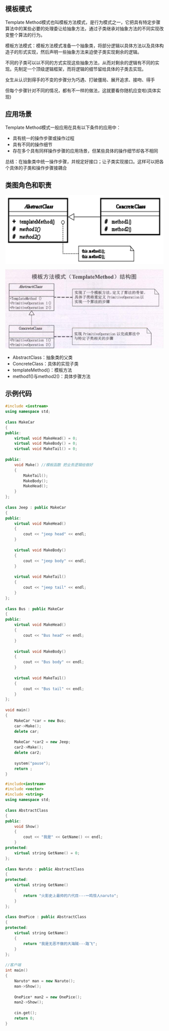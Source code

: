 ## 模板模式

Template Method模式也叫模板方法模式，是行为模式之一，它把具有特定步骤算法中的某些必要的处理委让给抽象方法，通过子类继承对抽象方法的不同实现改变整个算法的行为。

模板方法模式：模板方法模式准备一个抽象类，将部分逻辑以具体方法以及具体构造子的形式实现，然后声明一些抽象方法来迫使子类实现剩余的逻辑。 

不同的子类可以以不同的方式实现这些抽象方法，从而对剩余的逻辑有不同的实现。先制定一个顶级逻辑框架，而将逻辑的细节留给具体的子类去实现。 

女生从认识到得手的不变的步骤分为巧遇、打破僵局、展开追求、接吻、得手

但每个步骤针对不同的情况，都有不一样的做法，这就要看你随机应变啦(具体实现)

## 应用场景

Template Method模式一般应用在具有以下条件的应用中：

- 具有统一的操作步骤或操作过程
- 具有不同的操作细节
- 存在多个具有同样操作步骤的应用场景，但某些具体的操作细节却各不相同

总结：在抽象类中统一操作步骤，并规定好接口；让子类实现接口。这样可以把各个具体的子类和操作步骤接耦合

## 类图角色和职责

![](images/template.png)

![](images/template2.png)

- AbstractClass：抽象类的父类
- ConcreteClass：具体的实现子类
- templateMethod()：模板方法
- method1()与method2()：具体步骤方法  

## 示例代码

```C++
#include <iostream>
using namespace std;

class MakeCar
{
public:
	virtual void MakeHead() = 0;
	virtual void MakeBody() = 0;
	virtual void MakeTail() = 0;

public:
	void Make() //模板函数 把业务逻辑给做好
	{
		MakeTail();
		MakeBody();
		MakeHead();
	}
};

class Jeep : public MakeCar
{
public:
	virtual void MakeHead()
	{
		cout << "jeep head" << endl;
	}

	virtual void MakeBody()
	{
		cout << "jeep body" << endl;
	}

	virtual void MakeTail()
	{
		cout << "jeep tail" << endl;
	}
};

class Bus : public MakeCar
{
public:
	virtual void MakeHead()
	{
		cout << "Bus head" << endl;
	}

	virtual void MakeBody()
	{
		cout << "Bus body" << endl;
	}

	virtual void MakeTail()
	{
		cout << "Bus tail" << endl;
	}
};

void main()
{
	MakeCar *car = new Bus;
	car->Make();
	delete car;

	MakeCar *car2 = new Jeep;
	car2->Make();
	delete car2;

	system("pause");
	return ;
}
```

```C++
#include<iostream>  
#include <vector>  
#include <string>  
using namespace std;
  
class AbstractClass  
{  
public:  
    void Show()  
    {  
        cout << "我是" << GetName() << endl;  
    }  
protected:  
    virtual string GetName() = 0;  
};  
  
class Naruto : public AbstractClass  
{  
protected:  
    virtual string GetName()  
    {  
        return "火影史上最帅的六代目---一鸣惊人naruto";  
    }  
};  
  
class OnePice : public AbstractClass  
{  
protected:  
    virtual string GetName()  
    {  
        return "我是无恶不做的大海贼---路飞";  
    }  
};  
  
//客户端  
int main()  
{  
    Naruto* man = new Naruto();  
    man->Show();  
  
    OnePice* man2 = new OnePice();  
    man2->Show();  
  
    cin.get();  
    return 0;  
}  
```